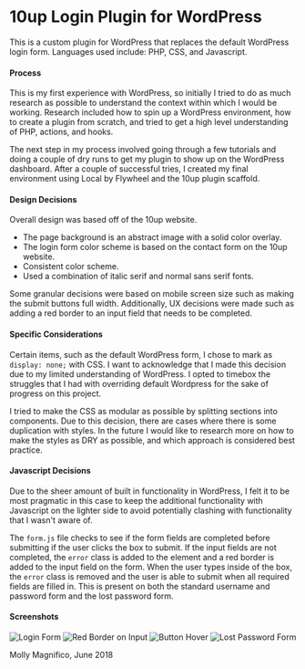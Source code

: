 # 10up Login Plugin for WordPress

This is a custom plugin for WordPress that replaces the default WordPress login form. Languages used include: PHP, CSS, and Javascript.

#### Process

This is my first experience with WordPress, so initially I tried to do as much research as possible to understand the context within which I would be working. Research included how to spin up a WordPress environment, how to create a plugin from scratch, and tried to get a high level understanding of PHP, actions, and hooks.

The next step in my process involved going through a few tutorials and doing a couple of dry runs to get my plugin to show up on the WordPress dashboard. After a couple of successful tries, I created my final environment using Local by Flywheel and the 10up plugin scaffold.

#### Design Decisions

Overall design was based off of the 10up website.
* The page background is an abstract image with a solid color overlay.
* The login form color scheme is based on the contact form on the 10up website.
* Consistent color scheme.
* Used a combination of italic serif and normal sans serif fonts.

Some granular decisions were based on mobile screen size such as making the submit buttons full width. Additionally, UX decisions were made such as adding a red border to an input field that needs to be completed.

#### Specific Considerations

Certain items, such as the default WordPress form, I chose to mark as `display: none;` with CSS. I want to acknowledge that I made this decision due to my limited understanding of WordPress. I opted to timebox the struggles that I had with overriding default Wordpress for the sake of progress on this project.

I tried to make the CSS as modular as possible by splitting sections into components. Due to this decision, there are cases where there is some duplication with styles. In the future I would like to research more on how to make the styles as DRY as possible, and which approach is considered best practice.

#### Javascript Decisions

Due to the sheer amount of built in functionality in WordPress, I felt it to be most pragmatic in this case to keep the additional functionality with Javascript on the lighter side to avoid potentially clashing with functionality that I wasn't aware of.

The `form.js` file checks to see if the form fields are completed before submitting if the user clicks the box to submit. If the input fields are not completed, the `error` class is added to the element and a red border is added to the input field on the form. When the user types inside of the box, the `error` class is removed and the user is able to submit when all required fields are filled in. This is present on both the standard username and password form and the lost password form.

#### Screenshots

![Login Form]()
![Red Border on Input]()
![Button Hover]()
![Lost Password Form]()

Molly Magnifico, June 2018
